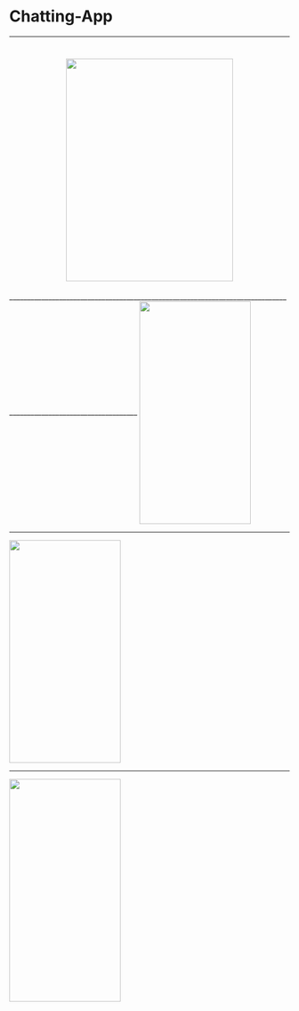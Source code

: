 # Chatting-App
_________________________________________________________________________________________________________________
<h1 align="center">
<img  src="https://user-images.githubusercontent.com/75658978/110121711-bce3e700-7de4-11eb-9e69-e967a46f980d.png" data-canonical-src="https://gyazo.com/eb5c5741b6a9a16c692170a41a49c858.png" width="300" height="400" />
</h1>
__________________________________________________________________________________________________________________

<img align="center" src="https://user-images.githubusercontent.com/75658978/110121740-c705e580-7de4-11eb-87a3-7a4ffa6678e6.png" data-canonical-src="https://gyazo.com/eb5c5741b6a9a16c692170a41a49c858.png" width="200" height="400" />


__________________________________________________________________________________________________________________

<img align="center" src="https://user-images.githubusercontent.com/75658978/110121792-d71dc500-7de4-11eb-9a3a-27cf6be797a3.png" data-canonical-src="https://gyazo.com/eb5c5741b6a9a16c692170a41a49c858.png" width="200" height="400" />


___________________________________________________________________________________________________________________

<img align="center" src="https://user-images.githubusercontent.com/75658978/110121811-de44d300-7de4-11eb-9426-4e1ed765c3fc.png" data-canonical-src="https://gyazo.com/eb5c5741b6a9a16c692170a41a49c858.png" width="200" height="400" />

